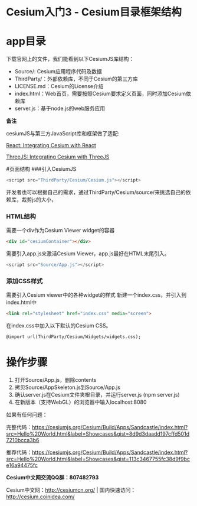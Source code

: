 # Cesium入门3 - Cesium目录框架结构
# app目录
下载官网上的文件，我们能看到以下CesiumJS库结构：
- Source/: Cesium应用程序代码及数据
- ThirdParty/：外部依赖库，不同于Cesium的第三方库
- LICENSE.md：Cesium的License介绍
- index.html：Web首页，需要按照Cesium要求定义页面，同时添加Cesium依赖库
- server.js：基于node.js的web服务应用

**备注**

cesiumJS与第三方JavaScript库和框架做了适配:

<a href="https://cesium.com/blog/2018/03/05/integrating-cesium-and-react/" target="_blank">React: Integrating Cesium with React</a>

<a href="https://cesium.com/blog/2017/10/23/integrating-cesium-with-threejs/" target="_blank">ThreeJS: Integrating Cesium with ThreeJS</a>

#页面结构
###引入CesiumJS
```javascript
<script src="ThirdParty/Cesium/Cesium.js"></script>
```

开发者也可以根据自己的需求，通过ThirdParty/Cesium/source/来挑选自己的依赖库，裁剪js的大小，


### HTML结构
需要一个div作为Cesium Viewer widget的容器
```html
<div id="cesiumContainer"></div>
```

 需要引入app.js来激活Cesium Viewer，app.js最好在HTML末尾引入。
```javascript
<script src="Source/App.js"></script>
```
 
### 添加CSS样式
需要引入Cesium viewer中的各种widget的样式
新建一个index.css，并引入到index.html中
```html
<link rel="stylesheet" href="index.css" media="screen">
```
 
在index.css中加入以下默认的Cesium CSS。
```html
@import url(ThirdParty/Cesium/Widgets/widgets.css);
```
 
# 操作步骤
1. 打开Source/App.js，删除contents
2. 拷贝Source/AppSkeleton.js到Source/App.js
3. 确认server.js在Cesium文件夹根目录，并运行server.js (npm server.js)
4. 在新版本（支持WebGL）的浏览器中输入localhost:8080

如果有任何问题：

完整代码：https://cesiumjs.org/Cesium/Build/Apps/Sandcastle/index.html?src=Hello%20World.html&label=Showcases&gist=8d9d3daadd197cffd501d7210bcca3b6

推荐代码：https://cesiumjs.org/Cesium/Build/Apps/Sandcastle/index.html?src=Hello%20World.html&label=Showcases&gist=113c3467755fc38d9f9bce16a94475fc

**Cesium中文网交流QQ群：807482793**

Cesium中文网：http://cesiumcn.org/ | 国内快速访问：http://cesium.coinidea.com/